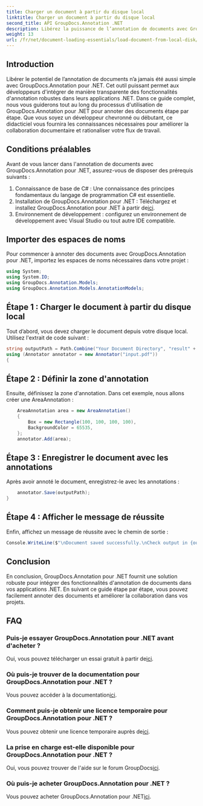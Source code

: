 ```yaml
---
title: Charger un document à partir du disque local
linktitle: Charger un document à partir du disque local
second_title: API GroupDocs.Annotation .NET
description: Libérez la puissance de l’annotation de documents avec GroupDocs.Annotation pour .NET. Intégrez de manière transparente les fonctionnalités d’annotation dans vos applications .NET.
weight: 13
url: /fr/net/document-loading-essentials/load-document-from-local-disk/
---
```

## Introduction
Libérer le potentiel de l’annotation de documents n’a jamais été aussi simple avec GroupDocs.Annotation pour .NET. Cet outil puissant permet aux développeurs d'intégrer de manière transparente des fonctionnalités d'annotation robustes dans leurs applications .NET. Dans ce guide complet, nous vous guiderons tout au long du processus d'utilisation de GroupDocs.Annotation pour .NET pour annoter des documents étape par étape. Que vous soyez un développeur chevronné ou débutant, ce didacticiel vous fournira les connaissances nécessaires pour améliorer la collaboration documentaire et rationaliser votre flux de travail.
## Conditions préalables
Avant de vous lancer dans l'annotation de documents avec GroupDocs.Annotation pour .NET, assurez-vous de disposer des prérequis suivants :
1. Connaissance de base de C# : Une connaissance des principes fondamentaux du langage de programmation C# est essentielle.
2. Installation de GroupDocs.Annotation pour .NET : Téléchargez et installez GroupDocs.Annotation pour .NET à partir de[ici](https://releases.groupdocs.com/annotation/net/).
3. Environnement de développement : configurez un environnement de développement avec Visual Studio ou tout autre IDE compatible.

## Importer des espaces de noms
Pour commencer à annoter des documents avec GroupDocs.Annotation pour .NET, importez les espaces de noms nécessaires dans votre projet :
```csharp
using System;
using System.IO;
using GroupDocs.Annotation.Models;
using GroupDocs.Annotation.Models.AnnotationModels;
```

## Étape 1 : Charger le document à partir du disque local
Tout d’abord, vous devez charger le document depuis votre disque local. Utilisez l'extrait de code suivant :
```csharp
string outputPath = Path.Combine("Your Document Directory", "result" + Path.GetExtension("input.pdf"));
using (Annotator annotator = new Annotator("input.pdf"))
{
```
## Étape 2 : Définir la zone d'annotation
Ensuite, définissez la zone d'annotation. Dans cet exemple, nous allons créer une AreaAnnotation :
```csharp
    AreaAnnotation area = new AreaAnnotation()
    {
        Box = new Rectangle(100, 100, 100, 100),
        BackgroundColor = 65535,
    };
    annotator.Add(area);
```
## Étape 3 : Enregistrer le document avec les annotations
Après avoir annoté le document, enregistrez-le avec les annotations :
```csharp
    annotator.Save(outputPath);
}
```
## Étape 4 : Afficher le message de réussite
Enfin, affichez un message de réussite avec le chemin de sortie :
```csharp
Console.WriteLine($"\nDocument saved successfully.\nCheck output in {outputPath}.");
```

## Conclusion
En conclusion, GroupDocs.Annotation pour .NET fournit une solution robuste pour intégrer des fonctionnalités d'annotation de documents dans vos applications .NET. En suivant ce guide étape par étape, vous pouvez facilement annoter des documents et améliorer la collaboration dans vos projets.
## FAQ
### Puis-je essayer GroupDocs.Annotation pour .NET avant d'acheter ?
 Oui, vous pouvez télécharger un essai gratuit à partir de[ici](https://releases.groupdocs.com/).
### Où puis-je trouver de la documentation pour GroupDocs.Annotation pour .NET ?
 Vous pouvez accéder à la documentation[ici](https://tutorials.groupdocs.com/annotation/net/).
### Comment puis-je obtenir une licence temporaire pour GroupDocs.Annotation pour .NET ?
 Vous pouvez obtenir une licence temporaire auprès de[ici](https://purchase.groupdocs.com/temporary-license/).
### La prise en charge est-elle disponible pour GroupDocs.Annotation pour .NET ?
 Oui, vous pouvez trouver de l'aide sur le forum GroupDocs[ici](https://forum.groupdocs.com/c/annotation/10).
### Où puis-je acheter GroupDocs.Annotation pour .NET ?
 Vous pouvez acheter GroupDocs.Annotation pour .NET[ici](https://purchase.groupdocs.com/buy).